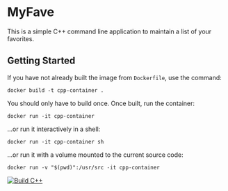 # MyFave

This is a simple C++ command line application to maintain a list of your favorites.

## Getting Started

If you have not already built the image from `Dockerfile`, use the command:

```
docker build -t cpp-container .
```

You should only have to build once. Once built, run the container:

```
docker run -it cpp-container
```

...or run it interactively in a shell:

```
docker run -it cpp-container sh
```

...or run it with a volume mounted to the current source code:

```
docker run -v "$(pwd)":/usr/src -it cpp-container
```
[![Build C++](https://github.com/Harleyquinn1992/MyFaveQ1/actions/workflows/actions.yml/badge.svg)](https://github.com/Harleyquinn1992/MyFaveQ1/actions/workflows/actions.yml)
